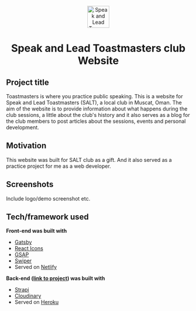 <p align="center">
  <a href="https://www.gatsbyjs.com">
    <img alt="Speak and Lead Toasmasters club" src="https://www.gatsbyjs.com/Gatsby-Monogram.svg" width="60" />
  </a>
</p>
<h1 align="center">
  Speak and Lead Toastmasters club Website
</h1>

## Project title
<!-- A little info about your project and/ or overview that explains **what** the project is about. -->
Toastmasters is where you practice public speaking. This is a website for Speak and Lead Toastmasters (SALT), a local club in Muscat, Oman. The aim of the website is to provide information about what happens during the club sessions, a little about the club's history and it also serves as a blog for the club members to post articles about the sessions, events and personal development.

## Motivation
<!-- A short description of the motivation behind the creation and maintenance of the project. This should explain **why** the project exists. -->
This website was built for SALT club as a gift. And it also served as a practice project for me as a web developer.

<!-- ## Build status
Build status of continus integration i.e. travis, appveyor etc. Ex. - 

[![Build Status](https://travis-ci.org/akashnimare/foco.svg?branch=master)](https://travis-ci.org/akashnimare/foco)
[![Windows Build Status](https://ci.appveyor.com/api/projects/status/github/akashnimare/foco?branch=master&svg=true)](https://ci.appveyor.com/project/akashnimare/foco/branch/master) -->

<!-- ## Code style
If you're using any code style like xo, standard etc. That will help others while contributing to your project. Ex. -

[![js-standard-style](https://img.shields.io/badge/code%20style-standard-brightgreen.svg?style=flat)](https://github.com/feross/standard) -->
 
## Screenshots
Include logo/demo screenshot etc.

## Tech/framework used

<b>Front-end was built with</b>
- [Gatsby](https://www.gatsbyjs.com)
- [React Icons](https://react-icons.github.io/react-icons/)
- [GSAP](https://greensock.com/gsap/)
- [Swiper](https://swiperjs.com/react/)
- Served on [Netlify](https://www.netlify.com/)

<b>Back-end ([link to project](#)) was built with</b>
- [Strapi](https://strapi.io/)
- [Cloudinary](https://cloudinary.com/)
- Served on [Heroku](https://www.heroku.com/)

<!-- ## Features
What makes your project stand out? -->

<!-- ## Code Example
Show what the library does as concisely as possible, developers should be able to figure out **how** your project solves their problem by looking at the code example. Make sure the API you are showing off is obvious, and that your code is short and concise. -->

<!-- ## Installation
Provide step by step series of examples and explanations about how to get a development env running. -->

<!-- ## API Reference

Depending on the size of the project, if it is small and simple enough the reference docs can be added to the README. For medium size to larger projects it is important to at least provide a link to where the API reference docs live. -->

<!-- ## Tests
Describe and show how to run the tests with code examples. -->

<!-- ## How to use?
If people like your project they’ll want to learn how they can use it. To do so include step by step guide to use your project. -->

<!-- ## Roadmap
If you have ideas for releases in the future, it is a good idea to list them in the README. -->

<!-- ## Project Status
If you have run out of energy or time for your project, put a note at the top of the README saying that development has slowed down or stopped completely. Someone may choose to fork your project or volunteer to step in as a maintainer or owner, allowing your project to keep going. You can also make an explicit request for maintainers. -->

<!-- ## Contribute

Let people know how they can contribute into your project. A [contributing guideline](https://github.com/zulip/zulip-electron/blob/master/CONTRIBUTING.md) will be a big plus. -->

<!-- ## Credits
Give proper credits. This could be a link to any repo which inspired you to build this project, any blogposts or links to people who contrbuted in this project.  -->

<!-- #### Anything else that seems useful -->

<!-- ## License
A short snippet describing the license (MIT, Apache etc)

MIT © [Yourname]() -->